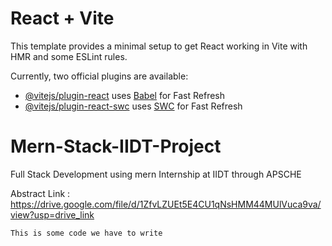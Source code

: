 # React + Vite

This template provides a minimal setup to get React working in Vite with HMR and some ESLint rules.

Currently, two official plugins are available:

- [@vitejs/plugin-react](https://github.com/vitejs/vite-plugin-react/blob/main/packages/plugin-react/README.md) uses [Babel](https://babeljs.io/) for Fast Refresh
- [@vitejs/plugin-react-swc](https://github.com/vitejs/vite-plugin-react-swc) uses [SWC](https://swc.rs/) for Fast Refresh

# Mern-Stack-IIDT-Project

Full Stack Development using mern Internship at IIDT through APSCHE

Abstract Link : https://drive.google.com/file/d/1ZfvLZUEt5E4CU1qNsHMM44MUlVuca9va/view?usp=drive_link

```
This is some code we have to write
```

